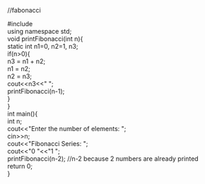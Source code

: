 //fabonacci

#include<iostream>    
using namespace std;      
void printFibonacci(int n){    
    static int n1=0, n2=1, n3;    
    if(n>0){    
         n3 = n1 + n2;    
         n1 = n2;    
         n2 = n3;    
 cout<<n3<<" ";    
         printFibonacci(n-1);    
    }    
}    
int main(){    
    int n;    
    cout<<"Enter the number of elements: ";    
    cin>>n;    
    cout<<"Fibonacci Series: ";    
    cout<<"0 "<<"1 ";  
    printFibonacci(n-2);  //n-2 because 2 numbers are already printed    
     return 0;  
}  
